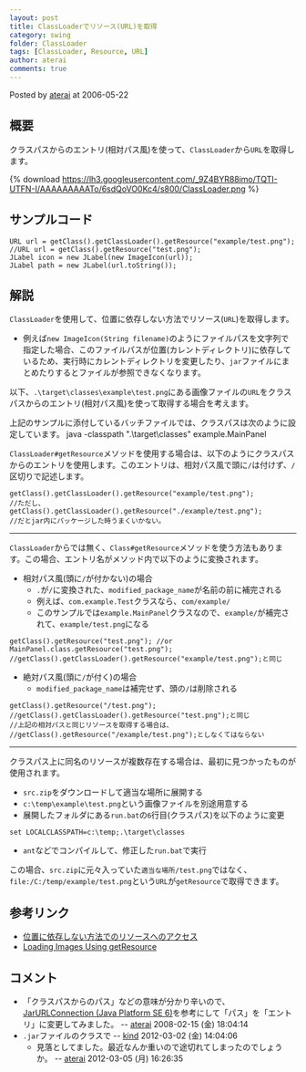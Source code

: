 ```yaml
---
layout: post
title: ClassLoaderでリソース(URL)を取得
category: swing
folder: ClassLoader
tags: [ClassLoader, Resource, URL]
author: aterai
comments: true
---
```


Posted by [aterai](http://terai.xrea.jp/aterai.html) at 2006-05-22

## 概要
クラスパスからのエントリ(相対パス風)を使って、`ClassLoader`から`URL`を取得します。

{% download https://lh3.googleusercontent.com/_9Z4BYR88imo/TQTI-UTFN-I/AAAAAAAAATo/6sdQoVO0Kc4/s800/ClassLoader.png %}

## サンプルコード
<pre class="prettyprint"><code>URL url = getClass().getClassLoader().getResource("example/test.png");
//URL url = getClass().getResource("test.png");
JLabel icon = new JLabel(new ImageIcon(url));
JLabel path = new JLabel(url.toString());
</code></pre>

## 解説
`ClassLoader`を使用して、位置に依存しない方法でリソース(`URL`)を取得します。

- 例えば`new ImageIcon(String filename)`のようにファイルパスを文字列で指定した場合、このファイルパスが位置(カレントディレクトリ)に依存しているため、実行時にカレントディレクトリを変更したり、`jar`ファイルにまとめたりするとファイルが参照できなくなります。

<!-- dummy comment line for breaking list -->

以下、`.\target\classes\example\test.png`にある画像ファイルの`URL`をクラスパスからのエントリ(相対パス風)を使って取得する場合を考えます。

上記のサンプルに添付しているバッチファイルでは、クラスパスは次のように設定しています。
	java -classpath ".\target\classes" example.MainPanel

`ClassLoader#getResource`メソッドを使用する場合は、以下のようにクラスパスからのエントリを使用します。このエントリは、相対パス風で頭に`/`は付けず、`/`区切りで記述します。

<pre class="prettyprint"><code>getClass().getClassLoader().getResource("example/test.png");
//ただし、getClass().getClassLoader().getResource("./example/test.png");
//だとjar内にパッケージした時うまくいかない。
</code></pre>

- - - -
`ClassLoader`からでは無く、`Class#getResource`メソッドを使う方法もあります。この場合、エントリ名がメソッド内で以下のように変換されます。

- 相対パス風(頭に`/`が付かない)の場合
    - `.`が`/`に変換された、`modified_package_name`が名前の前に補完される
    - 例えば、`com.example.Test`クラスなら、`com/example/`
    - このサンプルでは`example.MainPanel`クラスなので、`example/`が補完されて、`example/test.png`になる

<!-- dummy comment line for breaking list -->

<pre class="prettyprint"><code>getClass().getResource("test.png"); //or MainPanel.class.getResource("test.png");
//getClass().getClassLoader().getResource("example/test.png");と同じ
</code></pre>

- 絶対パス風(頭に`/`が付く)の場合
    - `modified_package_name`は補完せず、頭の`/`は削除される

<!-- dummy comment line for breaking list -->

<pre class="prettyprint"><code>getClass().getResource("/test.png");
//getClass().getClassLoader().getResource("test.png");と同じ
//上記の相対パスと同じリソースを取得する場合は、
//getClass().getResource("/example/test.png");としなくてはならない
</code></pre>

- - - -
クラスパス上に同名のリソースが複数存在する場合は、最初に見つかったものが使用されます。

- `src.zip`をダウンロードして適当な場所に展開する
- `c:\temp\example\test.png`という画像ファイルを別途用意する
- 展開したフォルダにある`run.bat`の`6`行目(クラスパス)を以下のように変更

<!-- dummy comment line for breaking list -->

	set LOCALCLASSPATH=c:\temp;.\target\classes

- `ant`などでコンパイルして、修正した`run.bat`で実行

<!-- dummy comment line for breaking list -->

この場合、`src.zip`に元々入っていた`適当な場所/test.png`ではなく、`file:/C:/temp/example/test.png`という`URL`が`getResource`で取得できます。

## 参考リンク
- [位置に依存しない方法でのリソースへのアクセス](http://docs.oracle.com/javase/jp/7/technotes/guides/lang/resources.html)
- [Loading Images Using getResource](http://docs.oracle.com/javase/tutorial/uiswing/components/icon.html#getresource)

<!-- dummy comment line for breaking list -->

## コメント
- 「クラスパスからのパス」などの意味が分かり辛いので、[JarURLConnection (Java Platform SE 6)](http://docs.oracle.com/javase/jp/6/api/java/net/JarURLConnection.html)を参考にして「パス」を「エントリ」に変更してみました。 -- [aterai](http://terai.xrea.jp/aterai.html) 2008-02-15 (金) 18:04:14
- `.jar`ファイルのクラスで -- [kind](http://terai.xrea.jp/kind.html) 2012-03-02 (金) 14:04:06
    - 見落としてました。最近なんか重いので途切れてしまったのでしょうか。 -- [aterai](http://terai.xrea.jp/aterai.html) 2012-03-05 (月) 16:26:35

<!-- dummy comment line for breaking list -->

